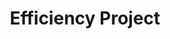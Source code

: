 ---
title: "Efficiency Project"
description: "Push to limit"
slug: "Effp"
image: "CDZ.png"
style:
    background: "#2a9d8f"
    color: "#fff"
---